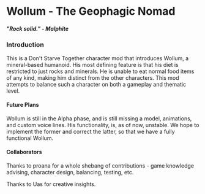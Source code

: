 # Wollum - The Geophagic Nomad
##### *"Rock solid." - Malphite*

### Introduction

This is a Don't Starve Together character mod that introduces Wollum, a mineral-based humanoid. His most defining feature is that his diet is restricted to just rocks and minerals. He is unable to eat normal food items of any kind, making him distinct from the other characters. This mod attempts to balance such a character on both a gameplay and thematic level.

#### Future Plans

Wollum is still in the Alpha phase, and is still missing a model, animations, and custom voice lines. His functionality, is, as of now, unstable. We hope to implement the former and correct the latter, so that we have a fully functional Wollum.

#### Collaborators
Thanks to proana for a whole shebang of contributions - game knowledge advising, character design, balancing, testing, etc.

Thanks to Uas for creative insights.
